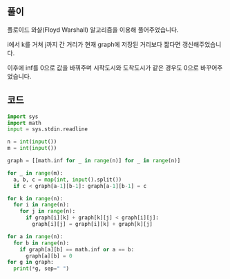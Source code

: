 ## 풀이

플로이드 와샬(Floyd Warshall) 알고리즘을 이용해 풀어주었습니다.

i에서 k를 거쳐 j까지 간 거리가 현재 graph에 저장된 거리보다 짧다면 갱신해주었습니다.  

이후에 inf를 0으로 값을 바꿔주며 시작도시와 도착도시가 같은 경우도 0으로 바꾸어주었습니다.

## 코드

```python
import sys
import math
input = sys.stdin.readline

n = int(input())
m = int(input())

graph = [[math.inf for _ in range(n)] for _ in range(n)]

for _ in range(m):
  a, b, c = map(int, input().split())
  if c < graph[a-1][b-1]: graph[a-1][b-1] = c

for k in range(n):
  for i in range(n):
    for j in range(n):
      if graph[i][k] + graph[k][j] < graph[i][j]:
        graph[i][j] = graph[i][k] + graph[k][j]

for a in range(n):
  for b in range(n):
    if graph[a][b] == math.inf or a == b:
      graph[a][b] = 0
for g in graph:
  print(*g, sep=" ")
```